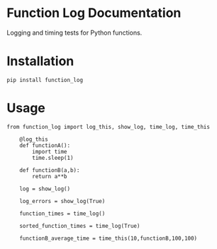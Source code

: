# Function Log Documentation

Logging and timing tests for Python functions.

# Installation

	pip install function_log


# Usage

    from function_log import log_this, show_log, time_log, time_this

		@log_this
		def functionA():
		    import time
		    time.sleep(1)

		def functionB(a,b):
		    return a**b

		log = show_log()

		log_errors = show_log(True)

		function_times = time_log()

		sorted_function_times = time_log(True)

		functionB_average_time = time_this(10,functionB,100,100)
